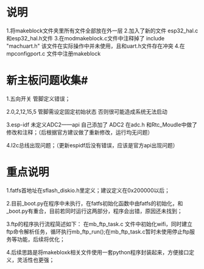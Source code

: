 # 说明 #
1.将makeblock文件夹里所有文件全部放在外一层
2.加入了新的文件 esp32_hal.c 和esp32_hal.h文件
3.在modmakeblock.c文件中注释掉了 include "machuart.h" 该文件在实际操作中并未使用，且和uart.h文件存在冲突
4.在mpconfigport.c 文件中注册makeblock





# 新主板问题收集#
1.五向开关 管脚定义错误；


2.0,2,12,15,5 管脚需设定固定初始状态 否则很可能造成系统无法启动


3.esp-idf 未定义ADC2——api  自己添加了 ADC2 在adc.h 和Rtc_Moudle中做了修改和注释；（后根据官方建议做了重新修改，运行均无问题）

4.I2c总线出现问题；（更新espidf后没有错误，应该是官方api出现问题）


# 重点说明 #
1.fatfs首地址在sflash_diskio.h里定义；建议定义在0x200000以后；

2.目前_boot.py在程序中未执行，在fatfs初始化函数中由fatfs的初始化，和_boot.py有重合，目前若同时运行这两部分，程序会出错，原因还未找到；

3.ftp的程序执行流程简述如下：
  在mb_ftp_task.c 文件中初始化wifi，同时建立ftp命令解析任务，循环执行mb_ftp_run();在mb_ftp_task.c暂时未使用停止ftp服务等功能，后续将优化；

4.后续思路是将makebloxk相关文件使用一套python程序封装起来，方便接口定义，灵活性也更强；